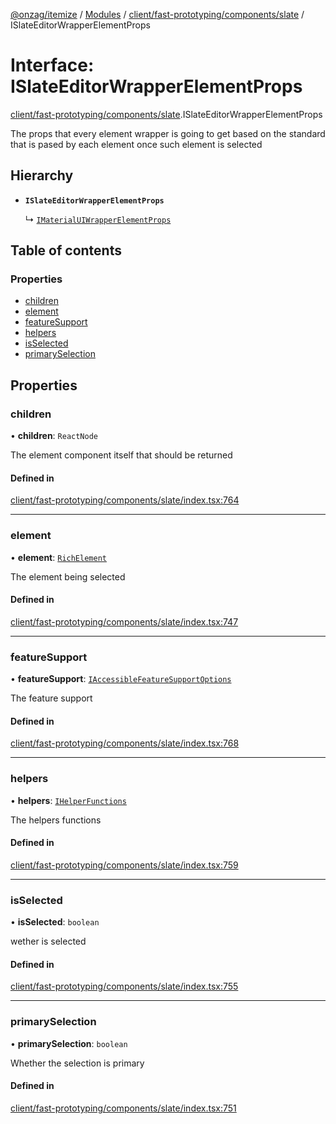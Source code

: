 [@onzag/itemize](../README.md) / [Modules](../modules.md) / [client/fast-prototyping/components/slate](../modules/client_fast_prototyping_components_slate.md) / ISlateEditorWrapperElementProps

# Interface: ISlateEditorWrapperElementProps

[client/fast-prototyping/components/slate](../modules/client_fast_prototyping_components_slate.md).ISlateEditorWrapperElementProps

The props that every element wrapper is going to get
based on the standard that is pased by each element
once such element is selected

## Hierarchy

- **`ISlateEditorWrapperElementProps`**

  ↳ [`IMaterialUIWrapperElementProps`](client_fast_prototyping_components_slate_element_wrappers.IMaterialUIWrapperElementProps.md)

## Table of contents

### Properties

- [children](client_fast_prototyping_components_slate.ISlateEditorWrapperElementProps.md#children)
- [element](client_fast_prototyping_components_slate.ISlateEditorWrapperElementProps.md#element)
- [featureSupport](client_fast_prototyping_components_slate.ISlateEditorWrapperElementProps.md#featuresupport)
- [helpers](client_fast_prototyping_components_slate.ISlateEditorWrapperElementProps.md#helpers)
- [isSelected](client_fast_prototyping_components_slate.ISlateEditorWrapperElementProps.md#isselected)
- [primarySelection](client_fast_prototyping_components_slate.ISlateEditorWrapperElementProps.md#primaryselection)

## Properties

### children

• **children**: `ReactNode`

The element component itself that should
be returned

#### Defined in

[client/fast-prototyping/components/slate/index.tsx:764](https://github.com/onzag/itemize/blob/a24376ed/client/fast-prototyping/components/slate/index.tsx#L764)

___

### element

• **element**: [`RichElement`](../modules/client_internal_text_serializer.md#richelement)

The element being selected

#### Defined in

[client/fast-prototyping/components/slate/index.tsx:747](https://github.com/onzag/itemize/blob/a24376ed/client/fast-prototyping/components/slate/index.tsx#L747)

___

### featureSupport

• **featureSupport**: [`IAccessibleFeatureSupportOptions`](client_fast_prototyping_components_slate.IAccessibleFeatureSupportOptions.md)

The feature support

#### Defined in

[client/fast-prototyping/components/slate/index.tsx:768](https://github.com/onzag/itemize/blob/a24376ed/client/fast-prototyping/components/slate/index.tsx#L768)

___

### helpers

• **helpers**: [`IHelperFunctions`](client_fast_prototyping_components_slate.IHelperFunctions.md)

The helpers functions

#### Defined in

[client/fast-prototyping/components/slate/index.tsx:759](https://github.com/onzag/itemize/blob/a24376ed/client/fast-prototyping/components/slate/index.tsx#L759)

___

### isSelected

• **isSelected**: `boolean`

wether is selected

#### Defined in

[client/fast-prototyping/components/slate/index.tsx:755](https://github.com/onzag/itemize/blob/a24376ed/client/fast-prototyping/components/slate/index.tsx#L755)

___

### primarySelection

• **primarySelection**: `boolean`

Whether the selection is primary

#### Defined in

[client/fast-prototyping/components/slate/index.tsx:751](https://github.com/onzag/itemize/blob/a24376ed/client/fast-prototyping/components/slate/index.tsx#L751)
